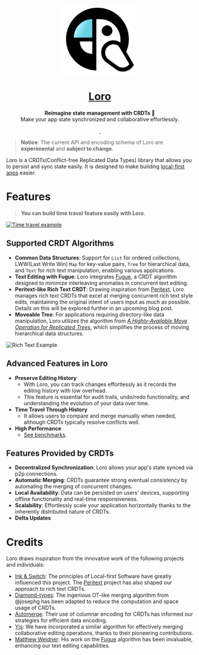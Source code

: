 <p align="center">
  <a href="https://loro.dev">
    <picture>
      <img src="./docs/Loro.svg" width="200"/>
    </picture>
  </a>
</p>
<h1 align="center">
<a href="https://loro.dev" alt="loro-site">Loro</a>
</h1>
<p align="center">
  <b>Reimagine state management with CRDTs 🦜</b><br/>
  Make your app state synchronized and collaborative effortlessly.
</p>
<p align="center">
  <a aria-label="X" href="https://x.com/loro_dev" target="_blank">
    <img alt="" src="https://img.shields.io/badge/Twitter-black?style=for-the-badge&logo=Twitter">
  </a>
  <a aria-label="Discord-Link" href="https://discord.gg/tUsBSVfqzf" target="_blank">
    <img alt="" src="https://img.shields.io/badge/Discord-black?style=for-the-badge&logo=discord">
  </a>
</p>

> **Notice**: The current API and encoding schema of Loro are **experimental** and **subject to change**. 

Loro is a CRDTs(Conflict-free Replicated Data Types) library that allows you to persist and sync state easily. It is designed to make building [local-first apps][local-first] easier. 

# Features

> **You can build time travel feature easily with Loro**.

[![Time travel example](https://github.com/loro-dev/loro/assets/18425020/41e10cbc-4940-4bc7-83d5-3cad99783740)](https://github.com/zxch3n/loro-react-flow-example)

## Supported CRDT Algorithms

- **Common Data Structures**: Support for `List` for ordered collections, LWW(Last Write Win) `Map` for key-value pairs, `Tree` for hierarchical data, and `Text` for rich text manipulation, enabling various applications.
- **Text Editing with Fugue**: Loro integrates [Fugue](https://arxiv.org/abs/2305.00583), a CRDT algorithm designed to minimize interleaving anomalies in concurrent text editing.
- **Peritext-like Rich Text CRDT**: Drawing inspiration from [Peritext](https://www.inkandswitch.com/peritext/), Loro manages rich text CRDTs that excel at merging concurrent rich text style edits, maintaining the original intent of users input as much as possible. Details on this will be explored further in an upcoming blog post.
- **Moveable Tree**: For applications requiring directory-like data manipulation, Loro utilizes the algorithm from [*A Highly-Available Move Operation for Replicated Trees*](https://ieeexplore.ieee.org/document/9563274), which simplifies the process of moving hierarchical data structures.

![Rich Text Example](https://github.com/loro-dev/loro/assets/18425020/e1ce3952-c071-40e2-a9b6-51eac78e7622)


## Advanced Features in Loro

- **Preserve Editing History**
  - With Loro, you can track changes effortlessly as it records the editing history with low overhead. 
  - This feature is essential for audit trails, undo/redo functionality, and understanding the evolution of your data over time.
- **Time Travel Through History**
  - It allows users to compare and merge manually when needed, although CRDTs typically resolve conflicts well.
- **High Performance**
  - [See benchmarks](https://www.loro.dev/docs/performance).

## Features Provided by CRDTs

- **Decentralized Synchronization**: Loro allows your app's state synced via p2p connections.
- **Automatic Merging**: CRDTs guarantee strong eventual consistency by automating the merging of concurrent changes.
- **Local Availability**: Data can be persisted on users' devices, supporting offline functionality and real-time responsiveness. 
- **Scalability**: Effortlessly scale your application horizontally thanks to the inherently distributed nature of CRDTs.
- **Delta Updates**

# Credits

Loro draws inspiration from the innovative work of the following projects and individuals:

- [Ink & Switch](https://inkandswitch.com/): The principles of Local-first Software have greatly influenced this project. The [Peritext](https://www.inkandswitch.com/peritext/) project has also shaped our approach to rich text CRDTs.
- [Diamond-types](https://github.com/josephg/diamond-types): The ingenious OT-like merging algorithm from @josephg has been adapted to reduce the computation and space usage of CRDTs.
- [Automerge](https://github.com/automerge/automerge): Their use of columnar encoding for CRDTs has informed our strategies for efficient data encoding.
- [Yjs](https://github.com/yjs/yjs): We have incorporated a similar algorithm for effectively merging collaborative editing operations, thanks to their pioneering contributions.
- [Matthew Weidner](https://mattweidner.com/): His work on the [Fugue](https://arxiv.org/abs/2305.00583) algorithm has been invaluable, enhancing our text editing capabilities.

 
[local-first]: https://www.inkandswitch.com/local-first/
[Fugue]: https://arxiv.org/abs/2305.00583
[Peritext]: https://www.inkandswitch.com/peritext/
